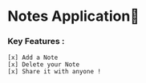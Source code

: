 # Notes Application📝

### Key Features : 
    [x] Add a Note
    [x] Delete your Note
    [x] Share it with anyone !
